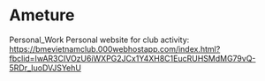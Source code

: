 # Ameture
Personal_Work
Personal website for club activity: https://bmevietnamclub.000webhostapp.com/index.html?fbclid=IwAR3CIVOzU6iWXPG2JCx1Y4XH8C1EucRUHSMdMG79vQ-5RDr_IuoDVJSYehU
